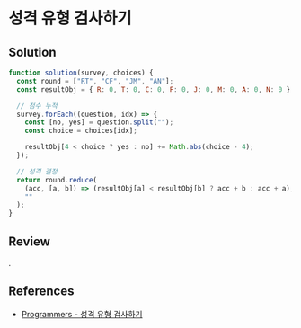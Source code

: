 # 성격 유형 검사하기

## Solution

```js
function solution(survey, choices) {
  const round = ["RT", "CF", "JM", "AN"];
  const resultObj = { R: 0, T: 0, C: 0, F: 0, J: 0, M: 0, A: 0, N: 0 };

  // 점수 누적
  survey.forEach((question, idx) => {
    const [no, yes] = question.split("");
    const choice = choices[idx];

    resultObj[4 < choice ? yes : no] += Math.abs(choice - 4);
  });

  // 성격 결정
  return round.reduce(
    (acc, [a, b]) => (resultObj[a] < resultObj[b] ? acc + b : acc + a),
    ""
  );
}
```

## Review

.

## References

- [Programmers - 성격 유형 검사하기](https://school.programmers.co.kr/learn/courses/30/lessons/118666)
